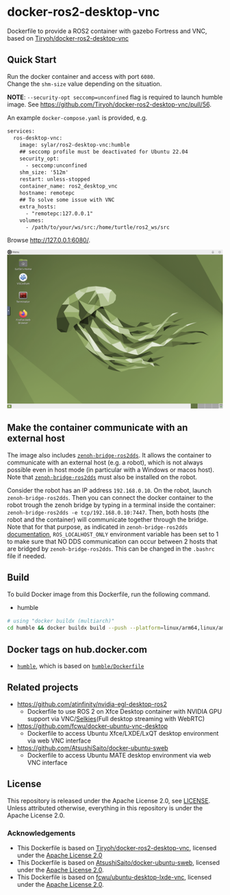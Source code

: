 # docker-ros2-desktop-vnc
Dockerfile to provide a ROS2 container with gazebo Fortress and VNC, based on [Tiryoh/docker-ros2-desktop-vnc](https://github.com/Tiryoh/docker-ros2-desktop-vnc)

## Quick Start

Run the docker container and access with port `6080`.  
Change the `shm-size` value depending on the situation.

__NOTE__: `--security-opt seccomp=unconfined` flag is required to launch humble image. See https://github.com/Tiryoh/docker-ros2-desktop-vnc/pull/56.

An example `docker-compose.yaml` is provided, e.g.

```
services:
  ros-desktop-vnc:
    image: sylar/ros2-desktop-vnc:humble
    ## seccomp profile must be deactivated for Ubuntu 22.04
    security_opt:
      - seccomp:unconfined
    shm_size: '512m'
    restart: unless-stopped
    container_name: ros2_desktop_vnc
    hostname: remotepc
    ## To solve some issue with VNC
    extra_hosts:
      - "remotepc:127.0.0.1"
    volumes:
      - /path/to/your/ws/src:/home/turtle/ros2_ws/src
```

Browse http://127.0.0.1:6080/.

![Image from Gyazo](desktop.png)

## Make the container communicate with an external host

The image also includes [`zenoh-bridge-ros2dds`](https://github.com/eclipse-zenoh/zenoh-plugin-ros2dds). It allows the container to communicate with an external host (e.g. a robot), which is not always possible even in host mode (in particular with a Windows or macos host). Note that [`zenoh-bridge-ros2dds`](https://github.com/eclipse-zenoh/zenoh-plugin-ros2dds) must also be installed on the robot.

Consider the robot has an IP address `192.168.0.10`. On the robot, launch `zenoh-bridge-ros2dds`. Then you can connect the docker container to the robot trough the zenoh bridge by typing in a terminal inside the container: `zenoh-bridge-ros2dds -e tcp/192.168.0.10:7447`. Then, both hosts (the robot and the container) will communicate together through the bridge. Note that for that purpose, as indicated in `zenoh-bridge-ros2dds` [documentation](https://github.com/eclipse-zenoh/zenoh-plugin-ros2dds?tab=readme-ov-file#usage), `ROS_LOCALHOST_ONLY` environment variable has been set to 1 to make sure that NO DDS communication can occur between 2 hosts that are bridged by `zenoh-bridge-ros2dds`. This can be changed in the `.bashrc` file if needed.

## Build

To build Docker image from this Dockerfile, run the following command.

* humble
```sh
# using "docker buildx (multiarch)"
cd humble && docker buildx build --push --platform=linux/arm64,linux/amd64 --progress=plain -t sylar/ros2-desktop-vnc:humble .
```

## Docker tags on hub.docker.com

* [`humble`](https://hub.docker.com/r/sylar/ros2-desktop-vnc/tags?page=1&name=humble), which is based on [`humble/Dockerfile`](./humble/Dockerfile)

## Related projects

* https://github.com/atinfinity/nvidia-egl-desktop-ros2
  * Dockerfile to use ROS 2 on Xfce Desktop container with NVIDIA GPU support via VNC/[Selkies](https://github.com/selkies-project/selkies-gstreamer)(Full desktop streaming with WebRTC)
* https://github.com/fcwu/docker-ubuntu-vnc-desktop
  * Dockerfile to access Ubuntu Xfce/LXDE/LxQT desktop environment via web VNC interface
* https://github.com/AtsushiSaito/docker-ubuntu-sweb
  * Dockerfile to access Ubuntu MATE desktop environment via web VNC interface

## License

This repository is released under the Apache License 2.0, see [LICENSE](./LICENSE).  
Unless attributed otherwise, everything in this repository is under the Apache License 2.0.

### Acknowledgements

* This Dockerfile is based on [Tiryoh/docker-ros2-desktop-vnc](https://github.com/Tiryoh/docker-ros2-desktop-vnc),  licensed under the [Apache License 2.0](https://github.com/Tiryoh/docker-ros2-desktop-vnc/blob/master/LICENSE)
* This Dockerfile is based on [AtsushiSaito/docker-ubuntu-sweb](https://github.com/AtsushiSaito/docker-ubuntu-sweb), licensed under the [Apache License 2.0](https://github.com/AtsushiSaito/docker-ubuntu-sweb/blob/5e7ba8571d2f4d1e4fca0c1527d090c20f7f5e90/LICENSE).
* This Dockerfile is based on [fcwu/ubuntu-desktop-lxde-vnc](https://github.com/fcwu/docker-ubuntu-vnc-desktop), licensed under the [Apache License 2.0](https://github.com/fcwu/docker-ubuntu-vnc-desktop/blob/60f9ae18e71e9fabbfb23f67b212e64ab72c206e/LICENSE).
